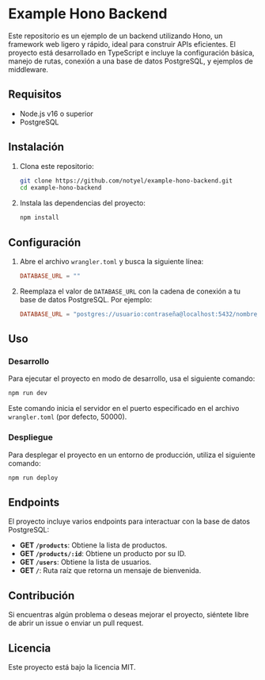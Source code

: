 # Example Hono Backend

Este repositorio es un ejemplo de un backend utilizando Hono, un framework web ligero y rápido, ideal para construir APIs eficientes. El proyecto está desarrollado en TypeScript e incluye la configuración básica, manejo de rutas, conexión a una base de datos PostgreSQL, y ejemplos de middleware.

## Requisitos

- Node.js v16 o superior
- PostgreSQL

## Instalación

1. Clona este repositorio:
   ```bash
   git clone https://github.com/notyel/example-hono-backend.git
   cd example-hono-backend
   ```

2. Instala las dependencias del proyecto:
   ```bash
   npm install
   ```

## Configuración

1. Abre el archivo `wrangler.toml` y busca la siguiente línea:
   ```toml
   DATABASE_URL = ""
   ```
2. Reemplaza el valor de `DATABASE_URL` con la cadena de conexión a tu base de datos PostgreSQL. Por ejemplo:
   ```toml
   DATABASE_URL = "postgres://usuario:contraseña@localhost:5432/nombre_base_de_datos"
   ```

## Uso

### Desarrollo

Para ejecutar el proyecto en modo de desarrollo, usa el siguiente comando:

```bash
npm run dev
```

Este comando inicia el servidor en el puerto especificado en el archivo `wrangler.toml` (por defecto, 50000).

### Despliegue

Para desplegar el proyecto en un entorno de producción, utiliza el siguiente comando:

```bash
npm run deploy
```

## Endpoints

El proyecto incluye varios endpoints para interactuar con la base de datos PostgreSQL:

- **GET `/products`**: Obtiene la lista de productos.
- **GET `/products/:id`**: Obtiene un producto por su ID.
- **GET `/users`**: Obtiene la lista de usuarios.
- **GET `/`**: Ruta raíz que retorna un mensaje de bienvenida.

## Contribución

Si encuentras algún problema o deseas mejorar el proyecto, siéntete libre de abrir un issue o enviar un pull request.

## Licencia

Este proyecto está bajo la licencia MIT.
